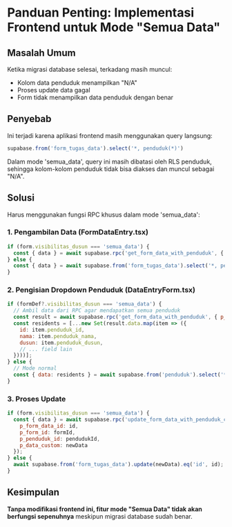 # Panduan Penting: Implementasi Frontend untuk Mode "Semua Data"

## Masalah Umum
Ketika migrasi database selesai, terkadang masih muncul:
- Kolom data penduduk menampilkan "N/A" 
- Proses update data gagal
- Form tidak menampilkan data penduduk dengan benar

## Penyebab
Ini terjadi karena aplikasi frontend masih menggunakan query langsung:
```javascript
supabase.from('form_tugas_data').select('*, penduduk(*)')
```

Dalam mode 'semua_data', query ini masih dibatasi oleh RLS penduduk, sehingga kolom-kolom penduduk tidak bisa diakses dan muncul sebagai "N/A".

## Solusi
Harus menggunakan fungsi RPC khusus dalam mode 'semua_data':

### 1. Pengambilan Data (FormDataEntry.tsx)
```javascript
if (form.visibilitas_dusun === 'semua_data') {
  const { data } = await supabase.rpc('get_form_data_with_penduduk', { p_form_id: formId });
} else {
  const { data } = await supabase.from('form_tugas_data').select('*, penduduk(*)');
}
```

### 2. Pengisian Dropdown Penduduk (DataEntryForm.tsx)
```javascript
if (formDef?.visibilitas_dusun === 'semua_data') {
  // Ambil data dari RPC agar mendapatkan semua penduduk
  const result = await supabase.rpc('get_form_data_with_penduduk', { p_form_id: formId });
  const residents = [...new Set(result.data.map(item => ({
    id: item.penduduk_id,
    nama: item.penduduk_nama,
    dusun: item.penduduk_dusun,
    // ... field lain
  })))];
} else {
  // Mode normal
  const { data: residents } = await supabase.from('penduduk').select('*');
}
```

### 3. Proses Update
```javascript
if (form.visibilitas_dusun === 'semua_data') {
  const { data } = await supabase.rpc('update_form_data_with_penduduk_check', {
    p_form_data_id: id,
    p_form_id: formId,
    p_penduduk_id: pendudukId,
    p_data_custom: newData
  });
} else {
  await supabase.from('form_tugas_data').update(newData).eq('id', id);
}
```

## Kesimpulan
**Tanpa modifikasi frontend ini, fitur mode "Semua Data" tidak akan berfungsi sepenuhnya** meskipun migrasi database sudah benar.